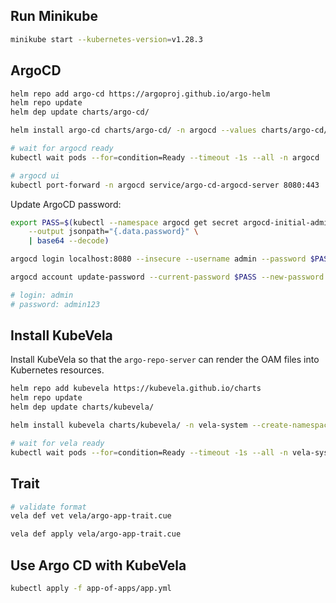 ## Run Minikube

```sh
minikube start --kubernetes-version=v1.28.3
```

## ArgoCD

```sh
helm repo add argo-cd https://argoproj.github.io/argo-helm
helm repo update
helm dep update charts/argo-cd/

helm install argo-cd charts/argo-cd/ -n argocd --values charts/argo-cd/values.yaml --create-namespace

# wait for argocd ready
kubectl wait pods --for=condition=Ready --timeout -1s --all -n argocd

# argocd ui
kubectl port-forward -n argocd service/argo-cd-argocd-server 8080:443
```

Update ArgoCD password:

```sh
export PASS=$(kubectl --namespace argocd get secret argocd-initial-admin-secret \
    --output jsonpath="{.data.password}" \
    | base64 --decode)

argocd login localhost:8080 --insecure --username admin --password $PASS

argocd account update-password --current-password $PASS --new-password admin123

# login: admin
# password: admin123
```

## Install KubeVela

Install KubeVela so that the `argo-repo-server` can render the OAM files into Kubernetes resources.

```sh
helm repo add kubevela https://kubevela.github.io/charts
helm repo update
helm dep update charts/kubevela/

helm install kubevela charts/kubevela/ -n vela-system --create-namespace

# wait for vela ready
kubectl wait pods --for=condition=Ready --timeout -1s --all -n vela-system
```

## Trait

```sh
# validate format
vela def vet vela/argo-app-trait.cue

vela def apply vela/argo-app-trait.cue
```
## Use Argo CD with KubeVela

```sh
kubectl apply -f app-of-apps/app.yml
```
